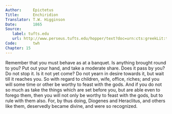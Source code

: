 ```yaml
---
Author:     Epictetus  
Title:      Enchiridion  
Translator: T.W. Higginson  
Date:       1865  
Source:
   label: tufts.edu
   url: http://www.perseus.tufts.edu/hopper/text?doc=urn:cts:greekLit:tlg0557.tlg002.perseus-eng2:1
Code:       twh  
Chapter: 15
---
```


Remember that you must behave as at a banquet.  Is anything brought round to
you? Put out your hand, and take a moderate share. Does it pass by you?  Do not
stop it. Is it not yet come? Do not yearn in desire towards it, but wait till
it reaches you.  So with regard to children, wife, office, riches; and you will
some time or other be worthy to feast with the gods.  And if you do not so much
as take the things which are set before you, but are able even to forego them,
then you will not only be worthy to feast with the gods, but to rule with them
also. For, by thus doing, Diogenes and Heraclitus, and others like them,
deservedly became divine, and were so recognized.


